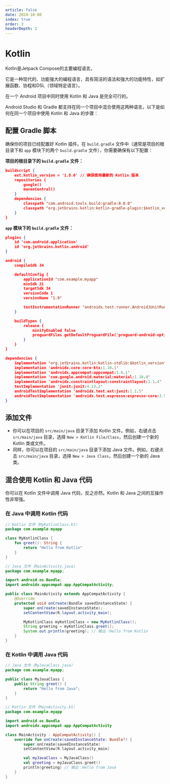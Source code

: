 ```yaml
---
article: false
date: 2024-10-08
index: true
order: 3
headerDepth: 2
---
```


# Kotlin

Kotlin是Jetpack Compose的主要编程语言。

它是一种现代的、功能强大的编程语言，具有简洁的语法和强大的功能特性，如扩展函数、协程和DSL（领域特定语言）。

在一个 Android 项目中同时使用 Kotlin 和 Java 是完全可行的。

Android Studio 和 Gradle 都支持在同一个项目中混合使用这两种语言。以下是如何在同一个项目中使用 Kotlin 和 Java 的步骤：

## 配置 Gradle 脚本

确保你的项目已经配置好 Kotlin 插件。在 `build.gradle` 文件中（通常是项目的根目录下和 `app` 模块下的两个 `build.gradle` 文件），你需要确保有以下配置：

**项目的根目录下的 `build.gradle` 文件：**

```json
buildscript {
    ext.kotlin_version = '1.8.0' // 确保使用最新的 Kotlin 版本
    repositories {
        google()
        mavenCentral()
    }
    dependencies {
        classpath "com.android.tools.build:gradle:8.0.0"
        classpath "org.jetbrains.kotlin:kotlin-gradle-plugin:$kotlin_version"
    }
}
```

**`app` 模块下的 `build.gradle` 文件：**

```json
plugins {
    id 'com.android.application'
    id 'org.jetbrains.kotlin.android'
}

android {
    compileSdk 34

    defaultConfig {
        applicationId "com.example.myapp"
        minSdk 21
        targetSdk 34
        versionCode 1
        versionName "1.0"

        testInstrumentationRunner "androidx.test.runner.AndroidJUnitRunner"
    }

    buildTypes {
        release {
            minifyEnabled false
            proguardFiles getDefaultProguardFile('proguard-android-optimize.txt'), 'proguard-rules.pro'
        }
    }
}

dependencies {
    implementation "org.jetbrains.kotlin:kotlin-stdlib:$kotlin_version"
    implementation 'androidx.core:core-ktx:1.10.1'
    implementation 'androidx.appcompat:appcompat:1.6.1'
    implementation 'com.google.android.material:material:1.10.0'
    implementation 'androidx.constraintlayout:constraintlayout:2.1.4'
    testImplementation 'junit:junit:4.13.2'
    androidTestImplementation 'androidx.test.ext:junit:1.1.5'
    androidTestImplementation 'androidx.test.espresso:espresso-core:3.5.1'
}

```

## 添加文件

- 你可以在项目的 `src/main/java` 目录下添加 Kotlin 文件。例如，右键点击 `src/main/java` 目录，选择 `New > Kotlin File/Class`，然后创建一个新的 Kotlin 类或文件。
- 同样，你可以在项目的 `src/main/java` 目录下添加 Java 文件。例如，右键点击 `src/main/java` 目录，选择 `New > Java Class`，然后创建一个新的 Java 类。

## 混合使用 Kotlin 和 Java 代码

你可以在 Kotlin 文件中调用 Java 代码，反之亦然。Kotlin 和 Java 之间的互操作性非常强。

### 在 Java 中调用 Kotlin 代码

```kotlin
// Kotlin 文件（MyKotlinClass.kt）
package com.example.myapp

class MyKotlinClass {
    fun greet(): String {
        return "Hello from Kotlin"
    }
}
```

```java
// Java 文件（MainActivity.java）
package com.example.myapp;

import android.os.Bundle;
import androidx.appcompat.app.AppCompatActivity;

public class MainActivity extends AppCompatActivity {
    @Override
    protected void onCreate(Bundle savedInstanceState) {
        super.onCreate(savedInstanceState);
        setContentView(R.layout.activity_main);

        MyKotlinClass myKotlinClass = new MyKotlinClass();
        String greeting = myKotlinClass.greet();
        System.out.println(greeting); // 输出：Hello from Kotlin
    }
}
```

### 在 Kotlin 中调用 Java 代码

```java
// Java 文件（MyJavaClass.java）
package com.example.myapp;

public class MyJavaClass {
    public String greet() {
        return "Hello from Java";
    }
}

```

```Kotlin
// Kotlin 文件（MainActivity.kt）
package com.example.myapp

import android.os.Bundle
import androidx.appcompat.app.AppCompatActivity

class MainActivity : AppCompatActivity() {
    override fun onCreate(savedInstanceState: Bundle?) {
        super.onCreate(savedInstanceState)
        setContentView(R.layout.activity_main)

        val myJavaClass = MyJavaClass()
        val greeting = myJavaClass.greet()
        println(greeting) // 输出：Hello from Java
    }
}
```











